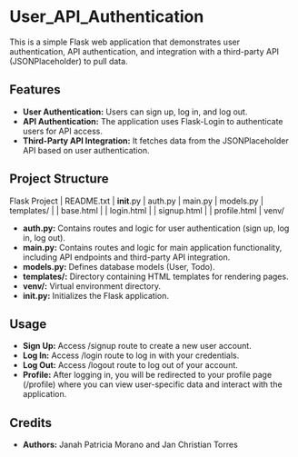 # User_API_Authentication
This is a simple Flask web application that demonstrates user authentication, API authentication, and integration with a third-party API (JSONPlaceholder) to pull data.

## Features

- **User Authentication:** Users can sign up, log in, and log out.
- **API Authentication:** The application uses Flask-Login to authenticate users for API access.
- **Third-Party API Integration:** It fetches data from the JSONPlaceholder API based on user authentication.

## Project Structure

Flask Project
|   README.txt
|   __init__.py
|   auth.py
|   main.py
|   models.py
|   templates/
|   |   base.html
|   |   login.html
|   |   signup.html
|   |   profile.html
|   venv/

- **auth.py:** Contains routes and logic for user authentication (sign up, log in, log out).
- **main.py:** Contains routes and logic for main application functionality, including API endpoints and third-party API integration.
- **models.py:** Defines database models (User, Todo).
- **templates/:** Directory containing HTML templates for rendering pages.
- **venv/:** Virtual environment directory.
- **__init__.py:** Initializes the Flask application.

## Usage

- **Sign Up:** Access /signup route to create a new user account.
- **Log In:** Access /login route to log in with your credentials.
- **Log Out:** Access /logout route to log out of your account.
- **Profile:** After logging in, you will be redirected to your profile page (/profile) where you can view user-specific data and interact with the application.

## Credits
- **Authors:** Janah Patricia Morano and Jan Christian Torres
